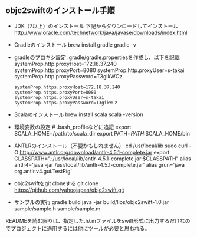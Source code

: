 objc2swiftのインストール手順
---
* JDK（7以上）のインストール
下記からダウンロードしてインストール
http://www.oracle.com/technetwork/java/javase/downloads/index.html

* Gradleのインストール
      brew install gradle
      gradle -v

* gradleのプロキシ設定
.gradle/gradle.propertiesを作成し、以下を記載
      systemProp.http.proxyHost=172.18.37.240
      systemProp.http.proxyPort=8080
      systemProp.http.proxyUser=s-takai
      systemProp.http.proxyPassword=T3gikWCz

      systemProp.https.proxyHost=172.18.37.240
      systemProp.https.proxyPort=8080
      systemProp.https.proxyUser=s-takai
      systemProp.https.proxyPassword=T3gikWCz

* Scalaのインストール
      brew install scala
      scala -version

* 環境変数の設定
      # .bash_profileなどに追記
      export SCALA_HOME=/path/to/scala_dir
      export PATH=$PATH:$SCALA_HOME/bin

* ANTLRのインストール（不要かもしれません）
      cd /usr/local/lib
      sudo curl -O http://www.antlr.org/download/antlr-4.5.1-complete.jar
      export CLASSPATH=".:/usr/local/lib/antlr-4.5.1-complete.jar:$CLASSPATH"
      alias antlr4='java -jar /usr/local/lib/antlr-4.5.1-complete.jar'
      alias grun='java org.antlr.v4.gui.TestRig'

* objc2swiftをgit cloneする
      git clone https://github.com/yahoojapan/objc2swift.git

* サンプルの実行
      gradle build
      java -jar build/libs/objc2swift-1.0.jar sample/sample.h sample/sample.m

READMEを読む限りは、指定した.h/.mファイルをswift形式に出力するだけなのでプロジェクトに適用するには他にツールが必要と思われる。
